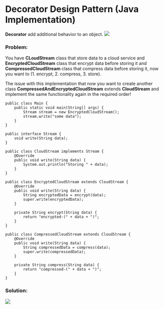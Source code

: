 # Decorator Design Pattern (Java Implementation)

**Decorator** add additional behavior to an object.
![](https://github.com/shamy1st/design-pattern-decorator-java/blob/main/decorator-uml.png)
### Problem: 
You have **CLoudStream** class that store data to a cloud service and **EncryptedCloudStream** class that encrypt data before storing it and **CompressedCloudStream** class that compress data before storing it, now you want to (1. encrypt, 2. compress, 3. store).

The issue with this implementation that now you want to create another class **CompressedAndEncryptedCloudStream** extends **CloudStream** and implement the same functionality again in the required order!

    public class Main {
        public static void main(String[] args) {
            Stream stream = new EncryptedCloudStream();
            stream.write("some data");
        }
    }

    public interface Stream {
        void write(String data);
    }

    public class CloudStream implements Stream {
        @Override
        public void write(String data) {
            System.out.println("Storing " + data);
        }
    }

    public class EncryptedCloudStream extends CloudStream {
        @Override
        public void write(String data) {
            String encryptedData = encrypt(data);
            super.write(encryptedData);
        }
        
        private String encrypt(String data) {
            return "encrypted-(" + data + ")";
        }
    }

    public class CompressedCloudStream extends CloudStream {
        @Override
        public void write(String data) {
            String compressedData = compress(data);
            super.write(compressedData);
        }
        
        private String compress(String data) {
            return "compressed-(" + data + ")";
        }
    }

### Solution:
![](https://github.com/shamy1st/design-pattern-decorator-java/blob/main/decorator-solution-uml.png)
